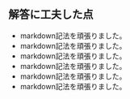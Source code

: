 ## 解答に工夫した点
* markdown記法を頑張りました。
* markdown記法を頑張りました。
* markdown記法を頑張りました。
* markdown記法を頑張りました。
* markdown記法を頑張りました。
* markdown記法を頑張りました。
